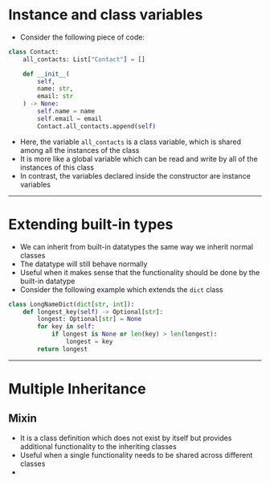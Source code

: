 # Instance and class variables
* Consider the following piece of code:
```python
class Contact:
    all_contacts: List["Contact"] = []

    def __init__(
        self, 
        name: str, 
        email: str
    ) -> None:
        self.name = name
        self.email = email
        Contact.all_contacts.append(self)

```
* Here, the variable ```all_contacts``` is a class variable, which is shared among all the instances of the class
* It is more like a global variable which can be read and write by all of the instances of this class
* In contrast, the variables declared inside the constructor are instance variables
---
# Extending built-in types
* We can inherit from built-in datatypes the same way we inherit normal classes
* The datatype will still behave normally
* Useful when it makes sense that the functionality should be done by the built-in datatype
* Consider the following example which extends the ```dict``` class 
```python
class LongNameDict(dict[str, int]):
    def longest_key(self) -> Optional[str]:
        longest: Optional[str] = None
        for key in self:
            if longest is None or len(key) > len(longest):
                longest = key
        return longest
```
---
# Multiple Inheritance
## Mixin
* It is a class definition which does not exist by itself but provides additional functionality to the inheriting classes
* Useful when a single functionality needs to be shared across different classes 
* 